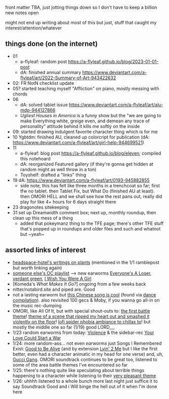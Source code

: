 front matter TBA, just jotting things down so I don't have to keep a billion new notes open

might not end up writing about most of this but just, stuff that caught my interest/attention/whatever

## things done (on the internet)
- 01
	- a-flyleaf: random post https://a-flyleaf.github.io/blog/2023-01-01-post
	- dA: finished annual summary https://www.deviantart.com/a-flyleaf/art/2022-Summary-of-Art-943422632
- 02: FR NotN checklist update
- 05? started teaching myself "Affliction" on piano, mostly messing with chords
- 06
	- dA: solved tablet issue https://www.deviantart.com/a-flyleaf/art/alu-mdp-944127866
	- <i>Ugliest Houses in America</i> is a funny show but the "we are going to make Everything white, greige even, and demean any trace of personality" attitude behind it kills me softly on the inside
- 09: started drawing indulgent favorite character thing which is for me
- 10 Ygbtdm: finished AU, cleaned up colorcript for publication (dA: https://www.deviantart.com/a-flyleaf/art/girl-help-944699521)
- 11
	- a-flyleaf: blog post https://a-flyleaf.github.io/blog/eleven; compiled this notehoard
	- dA: reorganized Featured gallery (if they're gonna get hidden at random might as well throw in a ton)
	- Toyshelf: drafted a "links" thing
- 19 dA: https://www.deviantart.com/a-flyleaf/art/0193-945882855
	- side note, this has felt like three months in a trenchcoat so far; first tfw no tablet. then Tablet Fix, but What Do (finished AU at least). then OMORI HELL and we shall see how the rest pans out, really did play for like 4+ hours for 6 days straight there
- 23 dragonotes sitekeeping
- 31 set up Dreamwidth comment box; next up, monthly roundup, then clean up this mess of a thing
	- added that pokeymanz thing to the TFE page; there's other TFE stuff that's popped up in roundups and older files and such and whatnot but ~yeah~

## assorted links of interest
- [headspace-hotel's writings on plants](https://www.tumblr.com/headspace-hotel/tagged/plants) (mentioned in the 1/1 ramblepost but worth linking again)
- [someone else's OC playlist](https://open.spotify.com/playlist/4hPLLN7xJhzX0SSJDzCbjZ) --> new earworms [Everyone's A Loser](https://www.youtube.com/watch?v=0XbsvjQ3tBM), [verdant green](https://www.youtube.com/watch?v=VLC5vhx45oM), [I Wish You Were A Girl](https://www.youtube.com/watch?v=mgodtFhgf3U)
- [Komeda's <i>What Makes It Go?</i>] ongoing from a few weeks back
- nitter/notabird.site and piped are. Good
- not a lasting earworm but [this Chinese song is cool](https://www.youtube.com/watch?v=_1KtXp9zMnQ) (found via [dance compilation](https://rongzhi.tumblr.com/post/695768603734196224/a-mini-dance-trend-to-the-yangge-tune-%E5%9B%9E%E5%88%B0%E5%B1%B1%E6%B2%9F%E6%B2%9F)). also revisited 100 gecs & Moby, if you wanna go all-in on the music rec-dumping
- OMORI, like All Of It, but with special shout-outs to: [the first battle theme](https://omori.bandcamp.com/track/tussle-among-trees)! [theme of a scene that ripped my heart out and smashed it violently on the floor](https://omori.bandcamp.com/track/it-means-everything)! [lofi spider phobia ambiance to chillax to](https://omori.bandcamp.com/track/arachnophobia)! but mostly the middle one so far (1/19) good LORD,,,,
- 1/23 random earworms from today: [Violence](https://www.youtube.com/watch?v=Ax3zbFs8qMU) & the sidebar-rec [Your Love Could Start a War](https://www.youtube.com/watch?v=eAI5mYVWotI)
- 1/24: more random-ass... not even *earworms* just Songs I Remembered Exist: [Good to Be Alive](https://www.youtube.com/watch?v=GYtBoxGB6Wo) (and by extension [Lyin' 2 Me](https://www.youtube.com/watch?v=PShRULA8sOY) but I like the first better, even had a character animatic in my head for one verse) and, uh, [Gucci Gang](https://www.youtube.com/watch?v=9alXo1OXTec). OMORI soundtrack continues to be great too, listened to some of the area battle themes I've encountered so far
- 1/25: there's nothing quite like speculating about terrible things happening to a character while listening to their [very pleasant theme](https://www.youtube.com/watch?v=7GIWV__qx4M)
- 1/26: uhhhh listened to a whole bunch more last night just suffice it to say Soundtrack Good and i Will binge the hell out of it when I'm done here
